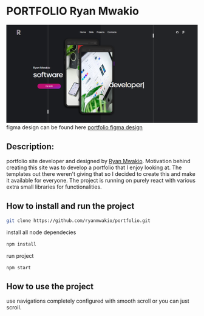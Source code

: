 # PORTFOLIO Ryan Mwakio

![portfolio image](./src/assets/cover1.png)
figma design can be found here [portfolio figma design](<https://www.figma.com/file/DJzQZPPSm3Wm4P9FgTPoAB/portfolio-(Community)?node-id=0%3A1>)

## Description:

portfolio site developer and designed by [Ryan Mwakio](https://ryanmwakio.netlify.app/). Motivation behind creating this site was to develop a portfolio that I enjoy looking at. The templates out there weren't giving that so I decided to create this and make it available for everyone. The project is running on purely react with various extra small libraries for functionalities.

## How to install and run the project

```bash
git clone https://github.com/ryanmwakio/portfolio.git
```

install all node dependecies

```bash
npm install
```

run project

```bash
npm start
```

## How to use the project

use navigations completely configured with smooth scroll or you can just scroll.
